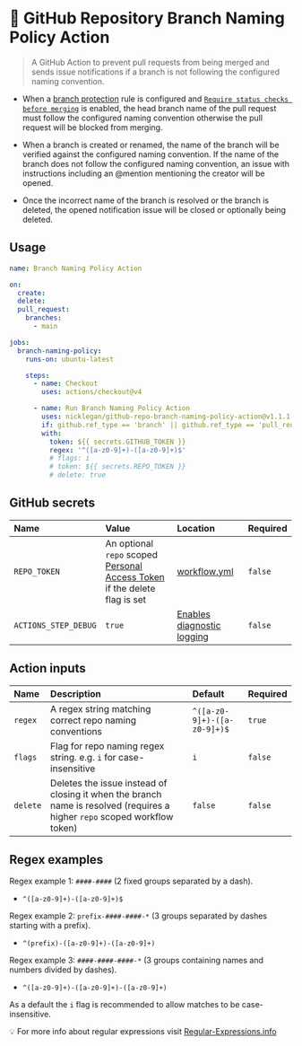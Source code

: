 # :no_good: GitHub Repository Branch Naming Policy Action

> A GitHub Action to prevent pull requests from being merged and sends issue notifications if a branch is not following the configured naming convention.

- When a [branch protection](https://docs.github.com/repositories/configuring-branches-and-merges-in-your-repository/defining-the-mergeability-of-pull-requests/about-protected-branches) rule is configured and [`Require status checks before merging`](https://docs.github.com/repositories/configuring-branches-and-merges-in-your-repository/defining-the-mergeability-of-pull-requests/about-protected-branches#require-status-checks-before-merging) is enabled, the head branch name of the pull request must follow the configured naming convention otherwise the pull request will be blocked from merging.

- When a branch is created or renamed, the name of the branch will be verified against the configured naming convention. If the name of the branch does not follow the configured naming convention, an issue with instructions including an @mention mentioning the creator will be opened.

- Once the incorrect name of the branch is resolved or the branch is deleted, the opened notification issue will be closed or optionally being deleted.

## Usage

```yaml
name: Branch Naming Policy Action

on:
  create:
  delete:
  pull_request:
    branches:
      - main

jobs:
  branch-naming-policy:
    runs-on: ubuntu-latest

    steps:
      - name: Checkout
        uses: actions/checkout@v4

      - name: Run Branch Naming Policy Action
        uses: nicklegan/github-repo-branch-naming-policy-action@v1.1.1
        if: github.ref_type == 'branch' || github.ref_type == 'pull_request'
        with:
          token: ${{ secrets.GITHUB_TOKEN }}
          regex: '^([a-z0-9]+)-([a-z0-9]+)$'
          # flags: i
          # token: ${{ secrets.REPO_TOKEN }}
          # delete: true
```

## GitHub secrets

| Name                 | Value                                                                       | Location                     | Required |
| :------------------- | :-------------------------------------------------------------------------- | :--------------------------- | :------- |
| `REPO_TOKEN`         | An optional `repo` scoped [Personal Access Token] if the delete flag is set | [workflow.yml]               | `false`  |
| `ACTIONS_STEP_DEBUG` | `true`                                                                      | [Enables diagnostic logging] | `false`  |

[workflow.yml]: #Usage 'Usage'
[personal access token]: https://github.com/settings/tokens/new?scopes=repo&description=GitHub+Repository+Branch+Naming+Policy+Action 'Personal Access Token'
[enables diagnostic logging]: https://docs.github.com/actions/managing-workflow-runs/enabling-debug-logging#enabling-runner-diagnostic-logging 'Enabling runner diagnostic logging'

## Action inputs

| Name     | Description                                                                                                               | Default                     | Required |
| :------- | :------------------------------------------------------------------------------------------------------------------------ | :-------------------------- | :------- |
| `regex`  | A regex string matching correct repo naming conventions                                                                   | `^([a-z0-9]+)-([a-z0-9]+)$` | `true`   |
| `flags`  | Flag for repo naming regex string. e.g. `i` for case-insensitive                                                          | `i`                         | `false`  |
| `delete` | Deletes the issue instead of closing it when the branch name is resolved (requires a higher `repo` scoped workflow token) | `false`                     | `false`  |

## Regex examples

Regex example 1: `####-####` (2 fixed groups separated by a dash).

- `^([a-z0-9]+)-([a-z0-9]+)$`

Regex example 2: `prefix-####-####-*` (3 groups separated by dashes starting with a prefix).

- `^(prefix)-([a-z0-9]+)-([a-z0-9]+)`

Regex example 3: `####-####-####-*` (3 groups containing names and numbers divided by dashes).

- `^([a-z0-9]+)-([a-z0-9]+)-([a-z0-9]+)`

As a default the `i` flag is recommended to allow matches to be case-insensitive.

:bulb: For more info about regular expressions visit [Regular-Expressions.info](https://www.regular-expressions.info)
